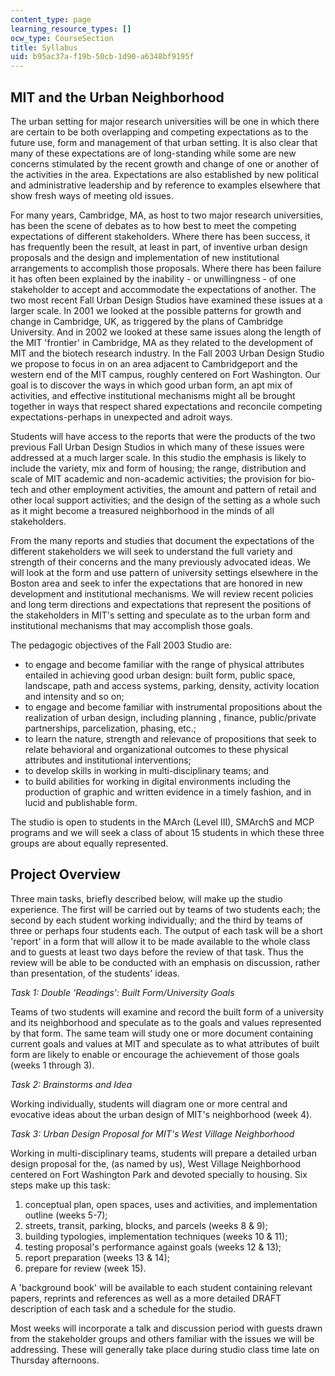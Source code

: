 ```yaml
---
content_type: page
learning_resource_types: []
ocw_type: CourseSection
title: Syllabus
uid: b95ac37a-f19b-50cb-1d90-a6348bf9195f
---
```


MIT and the Urban Neighborhood
------------------------------

The urban setting for major research universities will be one in which there are certain to be both overlapping and competing expectations as to the future use, form and management of that urban setting. It is also clear that many of these expectations are of long-standing while some are new concerns stimulated by the recent growth and change of one or another of the activities in the area. Expectations are also established by new political and administrative leadership and by reference to examples elsewhere that show fresh ways of meeting old issues.

For many years, Cambridge, MA, as host to two major research universities, has been the scene of debates as to how best to meet the competing expectations of different stakeholders. Where there has been success, it has frequently been the result, at least in part, of inventive urban design proposals and the design and implementation of new institutional arrangements to accomplish those proposals. Where there has been failure it has often been explained by the inability - or unwillingness - of one stakeholder to accept and accommodate the expectations of another. The two most recent Fall Urban Design Studios have examined these issues at a larger scale. In 2001 we looked at the possible patterns for growth and change in Cambridge, UK, as triggered by the plans of Cambridge University. And in 2002 we looked at these same issues along the length of the MIT 'frontier' in Cambridge, MA as they related to the development of MIT and the biotech research industry. In the Fall 2003 Urban Design Studio we propose to focus in on an area adjacent to Cambridgeport and the western end of the MIT campus, roughly centered on Fort Washington. Our goal is to discover the ways in which good urban form, an apt mix of activities, and effective institutional mechanisms might all be brought together in ways that respect shared expectations and reconcile competing expectations-perhaps in unexpected and adroit ways.

Students will have access to the reports that were the products of the two previous Fall Urban Design Studios in which many of these issues were addressed at a much larger scale. In this studio the emphasis is likely to include the variety, mix and form of housing; the range, distribution and scale of MIT academic and non-academic activities; the provision for bio-tech and other employment activities, the amount and pattern of retail and other local support activities; and the design of the setting as a whole such as it might become a treasured neighborhood in the minds of all stakeholders.

From the many reports and studies that document the expectations of the different stakeholders we will seek to understand the full variety and strength of their concerns and the many previously advocated ideas. We will look at the form and use pattern of university settings elsewhere in the Boston area and seek to infer the expectations that are honored in new development and institutional mechanisms. We will review recent policies and long term directions and expectations that represent the positions of the stakeholders in MIT's setting and speculate as to the urban form and institutional mechanisms that may accomplish those goals.

The pedagogic objectives of the Fall 2003 Studio are:

*   to engage and become familiar with the range of physical attributes entailed in achieving good urban design: built form, public space, landscape, path and access systems, parking, density, activity location and intensity and so on;
*   to engage and become familiar with instrumental propositions about the realization of urban design, including planning , finance, public/private partnerships, parcelization, phasing, etc.;
*   to learn the nature, strength and relevance of propositions that seek to relate behavioral and organizational outcomes to these physical attributes and institutional interventions;
*   to develop skills in working in multi-disciplinary teams; and
*   to build abilities for working in digital environments including the production of graphic and written evidence in a timely fashion, and in lucid and publishable form.

The studio is open to students in the MArch (Level III), SMArchS and MCP programs and we will seek a class of about 15 students in which these three groups are about equally represented.

Project Overview
----------------

Three main tasks, briefly described below, will make up the studio experience. The first will be carried out by teams of two students each; the second by each student working individually; and the third by teams of three or perhaps four students each. The output of each task will be a short 'report' in a form that will allow it to be made available to the whole class and to guests at least two days before the review of that task. Thus the review will be able to be conducted with an emphasis on discussion, rather than presentation, of the students' ideas.

_Task 1: Double 'Readings': Built Form/University Goals_

Teams of two students will examine and record the built form of a university and its neighborhood and speculate as to the goals and values represented by that form. The same team will study one or more document containing current goals and values at MIT and speculate as to what attributes of built form are likely to enable or encourage the achievement of those goals (weeks 1 through 3).

_Task 2: Brainstorms and Idea_

Working individually, students will diagram one or more central and evocative ideas about the urban design of MIT's neighborhood (week 4).

_Task 3: Urban Design Proposal for MIT's West Village Neighborhood_

Working in multi-disciplinary teams, students will prepare a detailed urban design proposal for the, (as named by us), West Village Neighborhood centered on Fort Washington Park and devoted specially to housing. Six steps make up this task:

1.  conceptual plan, open spaces, uses and activities, and implementation outline (weeks 5-7);
2.  streets, transit, parking, blocks, and parcels (weeks 8 & 9);
3.  building typologies, implementation techniques (weeks 10 & 11);
4.  testing proposal's performance against goals (weeks 12 & 13);
5.  report preparation (weeks 13 & 14);
6.  prepare for review (week 15).

A 'background book' will be available to each student containing relevant papers, reprints and references as well as a more detailed DRAFT description of each task and a schedule for the studio.

Most weeks will incorporate a talk and discussion period with guests drawn from the stakeholder groups and others familiar with the issues we will be addressing. These will generally take place during studio class time late on Thursday afternoons.